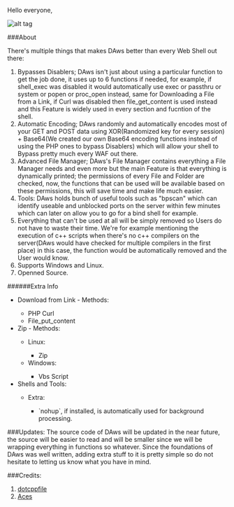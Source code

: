Hello everyone,

![alt tag](http://i.imgur.com/ALOXWtb.png)

###About

There's multiple things that makes DAws better than every Web Shell out there:

1. Bypasses Disablers; DAws isn't just about using a particular function to get the job done, it uses up to 6 functions if needed, for example, if shell_exec was disabled it would automatically use exec or passthru or system or popen or proc_open instead, same for Downloading a File from a Link, if Curl was disabled then file_get_content is used instead and this Feature is widely used in every section and fucntion of the shell.
1. Automatic Encoding; DAws randomly and automatically encodes most of your GET and POST data using XOR(Randomized key for every session) + Base64(We created our own Base64 encoding functions instead of using the PHP ones to bypass Disablers) which will allow your shell to Bypass pretty much every WAF out there.
1. Advanced File Manager; DAws's File Manager contains everything a File Manager needs and even more but the main Feature is that everything is dynamically printed; the permissions of every File and Folder are checked, now, the functions that can be used will be available based on these permissions, this will save time and make life much easier.
1. Tools: DAws holds bunch of useful tools such as "bpscan" which can identify useable and unblocked ports on the server within few minutes which can later on allow you to go for a bind shell for example.
1. Everything that can't be used at all will be simply removed so Users do not have to waste their time. We're for example mentioning the execution of c++ scripts when there's no c++ compilers on the server(DAws would have checked for multiple compilers in the first place) in this case, the function would be automatically removed and the User would know.
1. Supports Windows and Linux.
1. Openned Source.

######Extra Info
<ul>
	<li>Download from Link - Methods:</li>
	<ul>
		<li>PHP Curl</li>
		<li>File_put_content</li>
	</ul>
	<li>Zip - Methods:</li>
	<ul>
		<li>Linux:</li>	
		<ul>
			<li>Zip</li>
		</ul>
		<li>Windows:</li>
		<ul>
			<li>Vbs Script</li>
		</ul>
	</ul>
	<li>Shells and Tools:</li>
	<ul>
		<li>Extra:</li>
		<ul>
			<li>`nohup`, if installed, is automatically used for background processing.</li>
		</ul>
	</ul>
</ul>

###Updates:
The source code of DAws will be updated in the near future, the source will be easier to read and will be smaller since we will be wrapping everything in functions so whatever.
Since the foundations of DAws was well written, adding extra stuff to it is pretty simple so do not hesitate to letting us know what you have in mind.

###Credits:
1. [dotcppfile](https://twitter.com/dotcppfile)
2. [Aces](https://twitter.com/__A_C_E_S__)
